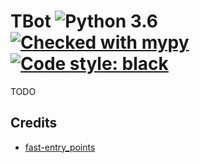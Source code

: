 # TBot ![Python 3.6](https://img.shields.io/badge/python-3.6-blue.svg) [![Checked with mypy](http://www.mypy-lang.org/static/mypy_badge.svg)](http://mypy-lang.org/) [![Code style: black](https://img.shields.io/badge/code%20style-black-000000.svg)](https://github.com/ambv/black)

TODO

## Credits

* [fast-entry_points](https://github.com/ninjaaron/fast-entry_points)

